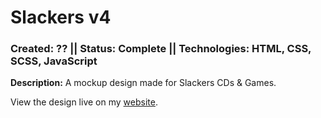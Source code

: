 # Slackers v4
### Created: ?? || Status: Complete || Technologies: HTML, CSS, SCSS, JavaScript

**Description:** A mockup design made for Slackers CDs & Games.

View the design live on my [website](https://tjonesdev-work.github.io/slackers_v4_vanillajs_sass).
